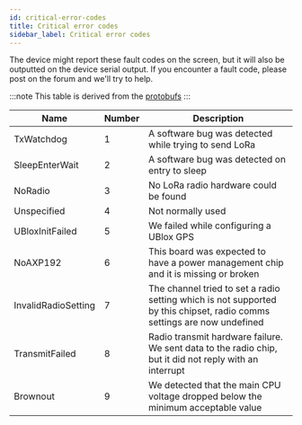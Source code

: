 ```yaml
---
id: critical-error-codes
title: Critical error codes
sidebar_label: Critical error codes
---
```


The device might report these fault codes on the screen, but it will also be outputted on the device serial output. If you encounter a fault code, please post on the forum and we'll try to help.

:::note
This table is derived from the [protobufs](/docs/developers/protobufs/api#criticalerrorcode)
:::

| Name | Number | Description |
| ---- | ------ | ----------- |
| TxWatchdog | 1 | A software bug was detected while trying to send LoRa |
| SleepEnterWait | 2 | A software bug was detected on entry to sleep |
| NoRadio | 3 | No LoRa radio hardware could be found |
| Unspecified | 4 | Not normally used |
| UBloxInitFailed | 5 | We failed while configuring a UBlox GPS |
| NoAXP192 | 6 | This board was expected to have a power management chip and it is missing or broken |
| InvalidRadioSetting | 7 | The channel tried to set a radio setting which is not supported by this chipset, radio comms settings are now undefined |
| TransmitFailed | 8 | Radio transmit hardware failure. We sent data to the radio chip, but it did not reply with an interrupt |
| Brownout | 9 | We detected that the main CPU voltage dropped below the minimum acceptable value |
